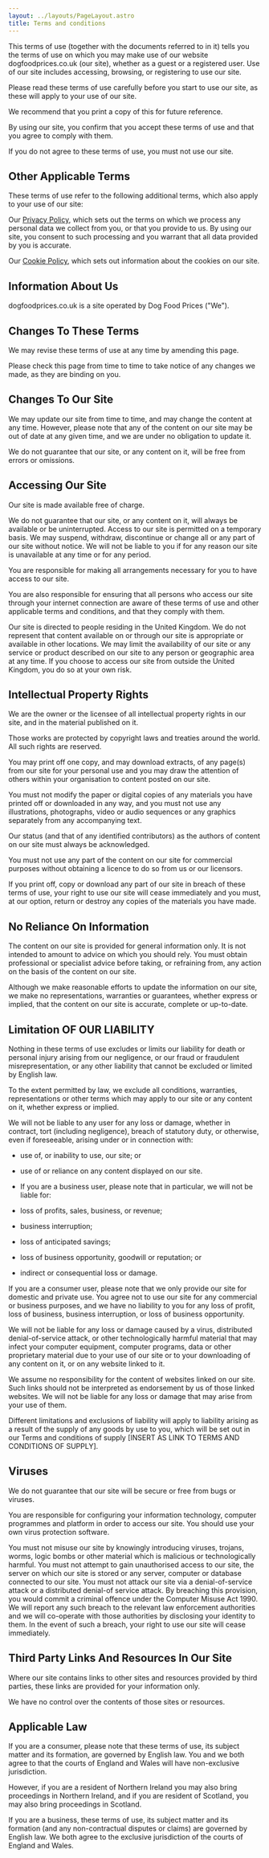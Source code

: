 ```yaml
---
layout: ../layouts/PageLayout.astro
title: Terms and conditions
---
```

This terms of use (together with the documents referred to in it) tells you the terms of use on which you may make use of our website dogfoodprices.co.uk (our site), whether as a guest or a registered user. Use of our site includes accessing, browsing, or registering to use our site.

Please read these terms of use carefully before you start to use our site, as these will apply to your use of our site. 

We recommend that you print a copy of this for future reference. 

By using our site, you confirm that you accept these terms of use and that you agree to comply with them. 

If you do not agree to these terms of use, you must not use our site.

## Other Applicable Terms

These terms of use refer to the following additional terms, which also apply to your use of our site:

Our [Privacy Policy](/privacy-policy/), which sets out the terms on which we process any personal data we collect from you, or that you provide to us. By using our site, you consent to such processing and you warrant that all data provided by you is accurate. 

Our [Cookie Policy](/cookie-policy/), which sets out information about the cookies on our site.

## Information About Us

dogfoodprices.co.uk is a site operated by Dog Food Prices ("We").

## Changes To These Terms

We may revise these terms of use at any time by amending this page. 

Please check this page from time to time to take notice of any changes we made, as they are binding on you. 

## Changes To Our Site

We may update our site from time to time, and may change the content at any time. However, please note that any of the content on our site may be out of date at any given time, and we are under no obligation to update it.

We do not guarantee that our site, or any content on it, will be free from errors or omissions.

## Accessing Our Site

Our site is made available free of charge.

We do not guarantee that our site, or any content on it, will always be available or be uninterrupted. Access to our site is permitted on a temporary basis. We may suspend, withdraw, discontinue or change all or any part of our site without notice. We will not be liable to you if for any reason our site is unavailable at any time or for any period.

You are responsible for making all arrangements necessary for you to have access to our site.

You are also responsible for ensuring that all persons who access our site through your internet connection are aware of these terms of use and other applicable terms and conditions, and that they comply with them.

Our site is directed to people residing in the United Kingdom. We do not represent that content available on or through our site is appropriate or available in other locations. We may limit the availability of our site or any service or product described on our site to any person or geographic area at any time. If you choose to access our site from outside the United Kingdom, you do so at your own risk.

## Intellectual Property Rights

We are the owner or the licensee of all intellectual property rights in our site, and in the material published on it.  

Those works are protected by copyright laws and treaties around the world. All such rights are reserved.

You may print off one copy, and may download extracts, of any page(s) from our site for your personal use and you may draw the attention of others within your organisation to content posted on our site.

You must not modify the paper or digital copies of any materials you have printed off or downloaded in any way, and you must not use any illustrations, photographs, video or audio sequences or any graphics separately from any accompanying text.

Our status (and that of any identified contributors) as the authors of content on our site must always be acknowledged.

You must not use any part of the content on our site for commercial purposes without obtaining a licence to do so from us or our licensors.

If you print off, copy or download any part of our site in breach of these terms of use, your right to use our site will cease immediately and you must, at our option, return or destroy any copies of the materials you have made.

## No Reliance On Information

The content on our site is provided for general information only. It is not intended to amount to advice on which you should rely. You must obtain professional or specialist advice before taking, or refraining from, any action on the basis of the content on our site.

Although we make reasonable efforts to update the information on our site, we make no representations, warranties or guarantees, whether express or implied, that the content on our site is accurate, complete or up-to-date.

## Limitation OF OUR LIABILITY

Nothing in these terms of use excludes or limits our liability for death or personal injury arising from our negligence, or our fraud or fraudulent misrepresentation, or any other liability that cannot be excluded or limited by English law.

To the extent permitted by law, we exclude all conditions, warranties, representations or other terms which may apply to our site or any content on it, whether express or implied. 

We will not be liable to any user for any loss or damage, whether in contract, tort (including negligence), breach of statutory duty, or otherwise, even if foreseeable, arising under or in connection with:

- use of, or inability to use, our site; or

- use of or reliance on any content displayed on our site. 

- If you are a business user, please note that in particular, we will not be liable for:

- loss of profits, sales, business, or revenue;

- business interruption;

- loss of anticipated savings;

- loss of business opportunity, goodwill or reputation; or

- indirect or consequential loss or damage.

If you are a consumer user, please note that we only provide our site for domestic and private use. You agree not to use our site for any commercial or business purposes, and we have no liability to you for any loss of profit, loss of business, business interruption, or loss of business opportunity.

We will not be liable for any loss or damage caused by a virus, distributed denial-of-service attack, or other technologically harmful material that may infect your computer equipment, computer programs, data or other proprietary material due to your use of our site or to your downloading of any content on it, or on any website linked to it.

We assume no responsibility for the content of websites linked on our site. Such links should not be interpreted as endorsement by us of those linked websites. We will not be liable for any loss or damage that may arise from your use of them.

Different limitations and exclusions of liability will apply to liability arising as a result of the supply of any goods by use to you, which will be set out in our Terms and conditions of supply [INSERT AS LINK TO TERMS AND CONDITIONS OF SUPPLY].

## Viruses

We do not guarantee that our site will be secure or free from bugs or viruses.

You are responsible for configuring your information technology, computer programmes and platform in order to access our site. You should use your own virus protection software.

You must not misuse our site by knowingly introducing viruses, trojans, worms, logic bombs or other material which is malicious or technologically harmful. You must not attempt to gain unauthorised access to our site, the server on which our site is stored or any server, computer or database connected to our site. You must not attack our site via a denial-of-service attack or a distributed denial-of service attack. By breaching this provision, you would commit a criminal offence under the Computer Misuse Act 1990. We will report any such breach to the relevant law enforcement authorities and we will co-operate with those authorities by disclosing your identity to them. In the event of such a breach, your right to use our site will cease immediately.

## Third Party Links And Resources In Our Site

Where our site contains links to other sites and resources provided by third parties, these links are provided for your information only.

We have no control over the contents of those sites or resources.

## Applicable Law

If you are a consumer, please note that these terms of use, its subject matter and its formation, are governed by English law. You and we both agree to that the courts of England and Wales will have non-exclusive jurisdiction. 

However, if you are a resident of Northern Ireland you may also bring proceedings in Northern Ireland, and if you are resident of Scotland, you may also bring proceedings in Scotland.

If you are a business, these terms of use, its subject matter and its formation (and any non-contractual disputes or claims) are governed by English law. We both agree to the exclusive jurisdiction of the courts of England and Wales.
